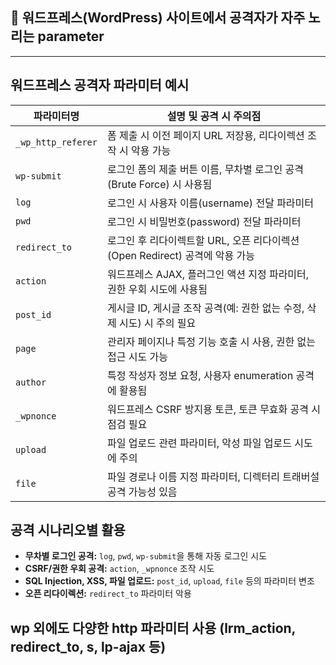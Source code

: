 
## 🧠 워드프레스(WordPress) 사이트에서 공격자가 자주 노리는 parameter
---

## 워드프레스 공격자 파라미터 예시

| 파라미터명              | 설명 및 공격 시 주의점                                       |
| ------------------ | --------------------------------------------------- |
| `_wp_http_referer` | 폼 제출 시 이전 페이지 URL 저장용, 리다이렉션 조작 시 악용 가능             |
| `wp-submit`        | 로그인 폼의 제출 버튼 이름, 무차별 로그인 공격(Brute Force) 시 사용됨      |
| `log`              | 로그인 시 사용자 이름(username) 전달 파라미터                      |
| `pwd`              | 로그인 시 비밀번호(password) 전달 파라미터                        |
| `redirect_to`      | 로그인 후 리다이렉트할 URL, 오픈 리다이렉션(Open Redirect) 공격에 악용 가능 |
| `action`           | 워드프레스 AJAX, 플러그인 액션 지정 파라미터, 권한 우회 시도에 사용됨          |
| `post_id`          | 게시글 ID, 게시글 조작 공격(예: 권한 없는 수정, 삭제 시도) 시 주의 필요       |
| `page`             | 관리자 페이지나 특정 기능 호출 시 사용, 권한 없는 접근 시도 가능              |
| `author`           | 특정 작성자 정보 요청, 사용자 enumeration 공격에 활용됨               |
| `_wpnonce`         | 워드프레스 CSRF 방지용 토큰, 토큰 무효화 공격 시점검 필요                 |
| `upload`           | 파일 업로드 관련 파라미터, 악성 파일 업로드 시도에 주의                    |
| `file`             | 파일 경로나 이름 지정 파라미터, 디렉터리 트래버설 공격 가능성 있음              |



## 공격 시나리오별 활용

* **무차별 로그인 공격:** `log`, `pwd`, `wp-submit`을 통해 자동 로그인 시도
* **CSRF/권한 우회 공격:** `action`, `_wpnonce` 조작 시도
* **SQL Injection, XSS, 파일 업로드:** `post_id`, `upload`, `file` 등의 파라미터 변조
* **오픈 리다이렉션:** `redirect_to` 파라미터 악용


## wp 외에도 다양한 http 파라미터 사용 (lrm_action, redirect_to, s, lp-ajax 등)
